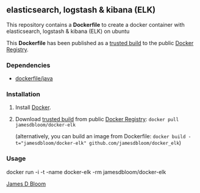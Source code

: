 ## elasticsearch, logstash & kibana (ELK)

This repository contains a **Dockerfile** to create a docker container with elasticsearch, logstash & kibana (ELK) on ubuntu

This **Dockerfile** has been published as a [trusted build](https://registry.hub.docker.com/u/jamesdbloom/docker-elk/) to the public [Docker Registry](https://index.docker.io/).


### Dependencies

* [dockerfile/java](http://dockerfile.github.io/#/java)


### Installation

1. Install [Docker](https://www.docker.io/).

2. Download [trusted build](https://registry.hub.docker.com/u/jamesdbloom/docker-elk/) from public [Docker Registry](https://index.docker.io/): `docker pull jamesdbloom/docker-elk`

   (alternatively, you can build an image from Dockerfile: `docker build -t="jamesdbloom/docker-elk" github.com/jamesdbloom/docker_elk`)


### Usage

docker run -i -t -name docker-elk -rm jamesdbloom/docker-elk
    
[James D Bloom](http://blog.jamesdbloom.com)
